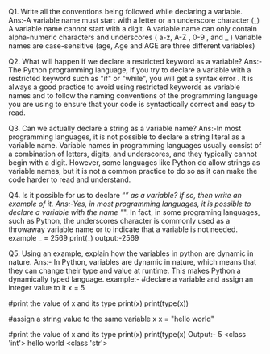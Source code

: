 Q1. Write all the conventions being followed while declaring a variable.
Ans:-A variable name must start with a letter or an underscore character (_) A variable name cannot start with a digit. A variable name can only contain alpha-numeric characters and underscores ( a-z, A-Z , 0-9 , and _ ) Variable names are case-sensitive (age, Age and AGE are three different variables)

Q2. What will happen if we declare a restricted keyword as a variable?
Ans:-The Python programming language, if you try to declare a variable with a restricted keyword such as "if" or "while", you will get a syntax error .
    It is always a good practice to avoid using restricted keywords as variable names and to follow the naming conventions of the programming language you are using to ensure that your code is syntactically correct and easy to read.

Q3. Can we actually declare a string as a variable name?
Ans:-In most programming languages, it is not possible to declare a string literal as a variable name. Variable names in programming languages usually consist of a combination of letters, digits, and underscores, and they typically cannot begin with a digit. However, some languages like Python do allow strings as variable names, but it is not a common practice to do so as it can make the code harder to read and understand.



Q4. Is it possible for us to declare “_” as a variable? If so, then write an example of it.
Ans:-Yes, in most programming languages, it is possible to declare a variable with the name "_". In fact, in some programing languages, such as Python, the underscores character is commonly used as a throwaway variable name or to indicate that a variable is not needed.
example
_ = 2569
print(_)
output:-2569


Q5. Using an example, explain how the variables in python are dynamic in nature.
Ans:-
In Python, variables are dynamic in nature, which means that they can change their type and value at runtime. This makes Python a dynamically typed language. 
example:-
#declare a variable and assign an integer value to it
x = 5

#print the value of x and its type
print(x)
print(type(x))

#assign a string value to the same variable x
x = "hello world"

#print the value of x and its type
print(x)
print(type(x)
Output:-
5
<class 'int'>
hello world
<class 'str'>


```python

```
